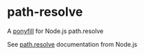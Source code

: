 # path-resolve
A [ponyfill](https://github.com/sindresorhus/ponyfill) for Node.js path.resolve

See [path.resolve](https://nodejs.org/docs/latest/api/path.html#path_path_resolve_paths) documentation from Node.js